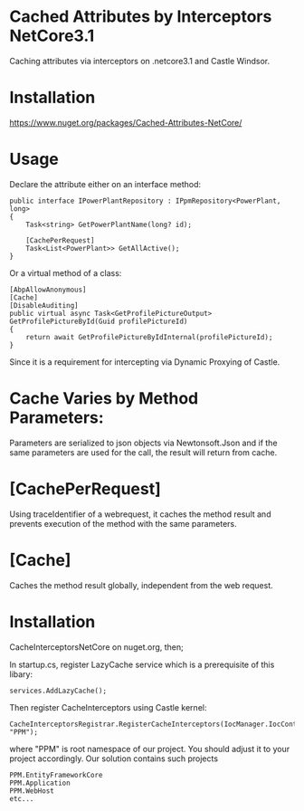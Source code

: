# Cached Attributes by Interceptors NetCore3.1
Caching attributes via interceptors on .netcore3.1 and Castle Windsor. 

# Installation
https://www.nuget.org/packages/Cached-Attributes-NetCore/

# Usage
Declare the attribute either on an interface method:
````
public interface IPowerPlantRepository : IPpmRepository<PowerPlant, long>
{
    Task<string> GetPowerPlantName(long? id);

    [CachePerRequest]
    Task<List<PowerPlant>> GetAllActive();
}
````
Or a virtual method of a class:
````
[AbpAllowAnonymous]
[Cache]
[DisableAuditing]
public virtual async Task<GetProfilePictureOutput> GetProfilePictureById(Guid profilePictureId)
{
    return await GetProfilePictureByIdInternal(profilePictureId);
}

````
Since it is a requirement for intercepting via Dynamic Proxying of Castle.

# Cache Varies by Method Parameters:
Parameters are serialized to json objects via Newtonsoft.Json and if the same parameters are used for the call, the result will return from cache.

# [CachePerRequest]
Using traceIdentifier of a webrequest, it caches the method result and prevents execution of the method with the same parameters.
 

# [Cache]
Caches the method result globally, independent from the web request.

# Installation
CacheInterceptorsNetCore on nuget.org, then;

In startup.cs, register LazyCache service which is a prerequisite of this libary:
````
services.AddLazyCache();
````

Then register CacheInterceptors using Castle kernel:
````
CacheInterceptorsRegistrar.RegisterCacheInterceptors(IocManager.IocContainer, "PPM");
````
where "PPM" is root namespace of our project. You should adjust it to your project accordingly.
Our solution contains such projects
````
PPM.EntityFrameworkCore
PPM.Application
PPM.WebHost
etc...
````
